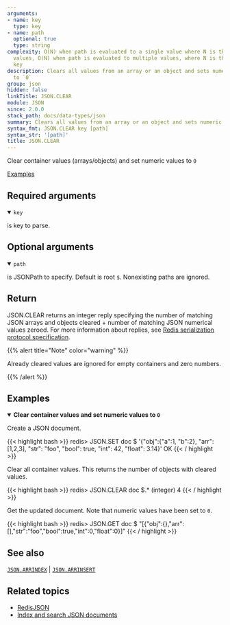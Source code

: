 ```yaml
---
arguments:
- name: key
  type: key
- name: path
  optional: true
  type: string
complexity: O(N) when path is evaluated to a single value where N is the size of the
  values, O(N) when path is evaluated to multiple values, where N is the size of the
  key
description: Clears all values from an array or an object and sets numeric values
  to `0`
group: json
hidden: false
linkTitle: JSON.CLEAR
module: JSON
since: 2.0.0
stack_path: docs/data-types/json
summary: Clears all values from an array or an object and sets numeric values to `0`
syntax_fmt: JSON.CLEAR key [path]
syntax_str: '[path]'
title: JSON.CLEAR
---
```

Clear container values (arrays/objects) and set numeric values to `0`

[Examples](#examples)

## Required arguments

<details open><summary><code>key</code></summary> 

is key to parse.
</details>

## Optional arguments

<details open><summary><code>path</code></summary> 

is JSONPath to specify. Default is root `$`. Nonexisting paths are ignored.
</details>

## Return

JSON.CLEAR returns an integer reply specifying the number of matching JSON arrays and objects cleared + number of matching JSON numerical values zeroed.
For more information about replies, see [Redis serialization protocol specification](/docs/reference/protocol-spec).

{{% alert title="Note" color="warning" %}}
 
Already cleared values are ignored for empty containers and zero numbers.

{{% /alert %}}

## Examples

<details open>
<summary><b>Clear container values and set numeric values to <code>0</code></b></summary>

Create a JSON document.

{{< highlight bash >}}
redis> JSON.SET doc $ '{"obj":{"a":1, "b":2}, "arr":[1,2,3], "str": "foo", "bool": true, "int": 42, "float": 3.14}'
OK
{{< / highlight >}}

Clear all container values. This returns the number of objects with cleared values.

{{< highlight bash >}}
redis> JSON.CLEAR doc $.*
(integer) 4
{{< / highlight >}}

Get the updated document. Note that numeric values have been set to `0`.

{{< highlight bash >}}
redis> JSON.GET doc $
"[{\"obj\":{},\"arr\":[],\"str\":\"foo\",\"bool\":true,\"int\":0,\"float\":0}]"
{{< / highlight >}}
</details>

## See also

[`JSON.ARRINDEX`](/commands/json.arrindex) | [`JSON.ARRINSERT`](/commands/json.arrinsert) 

## Related topics

* [RedisJSON](/docs/stack/json)
* [Index and search JSON documents](/docs/stack/search/indexing_json)

